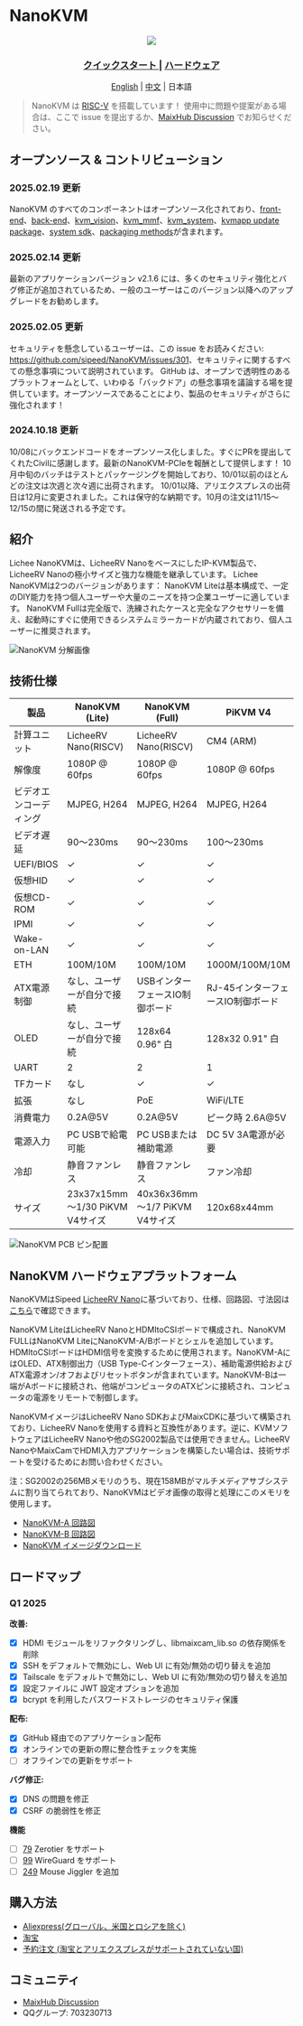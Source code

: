 NanoKVM
======

<div align="center">

![](https://wiki.sipeed.com/hardware/assets/NanoKVM/introduce/NanoKVM_3.png)

<h3>
    <a href="https://wiki.sipeed.com/hardware/en/kvm/NanoKVM/introduction.html"> クイックスタート </a>
    |
    <a href="https://cn.dl.sipeed.com/shareURL/KVM/nanoKVM"> ハードウェア </a>
</h3>

[English](./README.md) | [中文](./README_ZH.md) | 日本語

</div>

> NanoKVM は [RISC-V](https://en.wikipedia.org/wiki/RISC-V) を搭載しています！
> 使用中に問題や提案がある場合は、ここで issue を提出するか、[MaixHub Discussion](https://maixhub.com/discussion/nanokvm) でお知らせください。

## オープンソース & コントリビューション

### 2025.02.19 更新

NanoKVM のすべてのコンポーネントはオープンソース化されており、[front-end](https://github.com/sipeed/NanoKVM/tree/main/web)、[back-end](https://github.com/sipeed/NanoKVM/tree/main/server)、[kvm_vision](https://github.com/sipeed/NanoKVM/tree/main/vision/components/kvm)、[kvm_mmf](https://github.com/sipeed/NanoKVM/tree/main/vision/components/kvm_mmf)、[kvm_system](https://github.com/sipeed/NanoKVM/tree/main/support)、[kvmapp update package](https://github.com/sipeed/NanoKVM-System/tree/main/kvmapp)、[system sdk](https://github.com/sipeed/LicheeRV-Nano-Build/tree/NanoKVM)、[packaging methods](https://github.com/sipeed/LicheeRV-Nano-Build/blob/NanoKVM/kvm/NanoKVM_img.sh)が含まれます。

### 2025.02.14 更新

最新のアプリケーションバージョン v2.1.6 には、多くのセキュリティ強化とバグ修正が追加されているため、一般のユーザーはこのバージョン以降へのアップグレードをお勧めします。

### 2025.02.05 更新

セキュリティを懸念しているユーザーは、この issue をお読みください: <https://github.com/sipeed/NanoKVM/issues/301>、セキュリティに関するすべての懸念事項について説明されています。
GitHub は、オープンで透明性のあるプラットフォームとして、いわゆる「バックドア」の懸念事項を議論する場を提供しています。オープンソースであることにより、製品のセキュリティがさらに強化されます！

### 2024.10.18 更新

10/08にバックエンドコードをオープンソース化しました。すぐにPRを提出してくれたCivilに感謝します。最新のNanoKVM-PCIeを報酬として提供します！
10月中旬のバッチはテストとパッケージングを開始しており、10/01以前のほとんどの注文は次週と次々週に出荷されます。
10/01以降、アリエクスプレスの出荷日は12月に変更されました。これは保守的な納期です。10月の注文は11/15〜12/15の間に発送される予定です。

## 紹介

Lichee NanoKVMは、LicheeRV NanoをベースにしたIP-KVM製品で、LicheeRV Nanoの極小サイズと強力な機能を継承しています。
Lichee NanoKVMは2つのバージョンがあります：
NanoKVM Liteは基本構成で、一定のDIY能力を持つ個人ユーザーや大量のニーズを持つ企業ユーザーに適しています。
NanoKVM Fullは完全版で、洗練されたケースと完全なアクセサリーを備え、起動時にすぐに使用できるシステムミラーカードが内蔵されており、個人ユーザーに推奨されます。

![NanoKVM 分解画像](https://wiki.sipeed.com/hardware/zh/kvm/assets/NanoKVM/1_intro/NanoKVM_1.jpg)

## 技術仕様

| 製品                   | NanoKVM (Lite)                        | NanoKVM (Full)                    | PiKVM V4                           |
|----------------------- |-------------------------------------- |---------------------------------- |----------------------------------- |
| 計算ユニット           | LicheeRV Nano(RISCV)                  | LicheeRV Nano(RISCV)              | CM4 (ARM)                          |
| 解像度                 | 1080P @ 60fps                         | 1080P @ 60fps                     | 1080P @ 60fps                      |
| ビデオエンコーディング | MJPEG, H264                           | MJPEG, H264                       | MJPEG, H264                        |
| ビデオ遅延             | 90～230ms                             | 90～230ms                         | 100～230ms                         |
| UEFI/BIOS              | ✓                                    | ✓                                | ✓                                 |
| 仮想HID                | ✓                                    | ✓                                | ✓                                 |
| 仮想CD-ROM             | ✓                                    | ✓                                | ✓                                 |
| IPMI                   | ✓                                    | ✓                                | ✓                                 |
| Wake-on-LAN            | ✓                                    | ✓                                | ✓                                 |
| ETH                    | 100M/10M                              | 100M/10M                          | 1000M/100M/10M                     |
| ATX電源制御            | なし、ユーザーが自分で接続            | USBインターフェースIO制御ボード   | RJ-45インターフェースIO制御ボード  |
| OLED                   | なし、ユーザーが自分で接続            | 128x64 0.96" 白                   | 128x32 0.91" 白                    |
| UART                   | 2                                     | 2                                 | 1                                  |
| TFカード               | なし                                  | ✓                                | ✓                                 |
| 拡張                   | なし                                  | PoE                               | WiFi/LTE                           |
| 消費電力               | 0.2A@5V                               | 0.2A@5V                           | ピーク時 2.6A@5V                   |
| 電源入力               | PC USBで給電可能                      | PC USBまたは補助電源              | DC 5V 3A電源が必要                 |
| 冷却                   | 静音ファンレス                        | 静音ファンレス                    | ファン冷却                         |
| サイズ                 | 23x37x15mm   ～1/30 PiKVM V4サイズ    | 40x36x36mm   ～1/7 PiKVM V4サイズ | 120x68x44mm                        |

![NanoKVM PCB ピン配置](https://wiki.sipeed.com/hardware/zh/kvm/assets/NanoKVM/1_intro/NanoKVM_2.jpg)

## NanoKVM ハードウェアプラットフォーム

NanoKVMはSipeed [LicheeRV Nano](https://wiki.sipeed.com/hardware/zh/lichee/RV_Nano/1_intro.html)に基づいており、仕様、回路図、寸法図は[こちら](http://cn.dl.sipeed.com/shareURL/LICHEE/LicheeRV_Nano)で確認できます。

NanoKVM LiteはLicheeRV NanoとHDMItoCSIボードで構成され、NanoKVM FULLはNanoKVM LiteにNanoKVM-A/Bボードとシェルを追加しています。HDMItoCSIボードはHDMI信号を変換するために使用されます。NanoKVM-AにはOLED、ATX制御出力（USB Type-Cインターフェース）、補助電源供給およびATX電源オン/オフおよびリセットボタンが含まれています。NanoKVM-Bは一端がAボードに接続され、他端がコンピュータのATXピンに接続され、コンピュータの電源をリモートで制御します。

NanoKVMイメージはLicheeRV Nano SDKおよびMaixCDKに基づいて構築されており、LicheeRV Nanoを使用する資料と互換性があります。逆に、KVMソフトウェアはLicheeRV Nanoや他のSG2002製品では使用できません。LicheeRV NanoやMaixCamでHDMI入力アプリケーションを構築したい場合は、技術サポートを受けるためにお問い合わせください。

注：SG2002の256MBメモリのうち、現在158MBがマルチメディアサブシステムに割り当てられており、NanoKVMはビデオ画像の取得と処理にこのメモリを使用します。

+ [NanoKVM-A 回路図](https://cn.dl.sipeed.com/fileList/KVM/nanoKVM/HDK/02_Schematic/SCH_RV_Nano_KVM_A_30111.pdf)
+ [NanoKVM-B 回路図](https://cn.dl.sipeed.com/fileList/KVM/nanoKVM/HDK/02_Schematic/SCH_HDMI_MIPI_31011.pdf)
+ [NanoKVM イメージダウンロード](https://github.com/sipeed/NanoKVM/releases/tag/NanoKVM)

## ロードマップ

### Q1 2025

**改善:**

- [x] HDMI モジュールをリファクタリングし、libmaixcam_lib.so の依存関係を削除
- [x] SSH をデフォルトで無効にし、Web UI に有効/無効の切り替えを追加
- [x] Tailscale をデフォルトで無効にし、Web UI に有効/無効の切り替えを追加
- [x] 設定ファイルに JWT 設定オプションを追加
- [x] bcrypt を利用したパスワードストレージのセキュリティ保護

**配布:**

- [x] GitHub 経由でのアプリケーション配布
- [x] オンラインでの更新の際に整合性チェックを実施
- [ ] オフラインでの更新をサポート

**バグ修正:**

- [x] DNS の問題を修正
- [x] CSRF の脆弱性を修正

**機能**

- [ ] [79](https://github.com/sipeed/NanoKVM/issues/79) Zerotier をサポート
- [ ] [99](https://github.com/sipeed/NanoKVM/issues/99) WireGuard をサポート
- [ ] [249](https://github.com/sipeed/NanoKVM/issues/249) Mouse Jiggler を追加

## 購入方法

* [Aliexpress(グローバル、米国とロシアを除く)](https://www.aliexpress.com/item/1005007369816019.html)
* [淘宝](https://item.taobao.com/item.htm?id=811206560480)
* [予約注文 (淘宝とアリエクスプレスがサポートされていない国)](https://sipeed.com/nanokvm)

## コミュニティ

* [MaixHub Discussion](https://maixhub.com/discussion/nanokvm)
* QQグループ: 703230713
